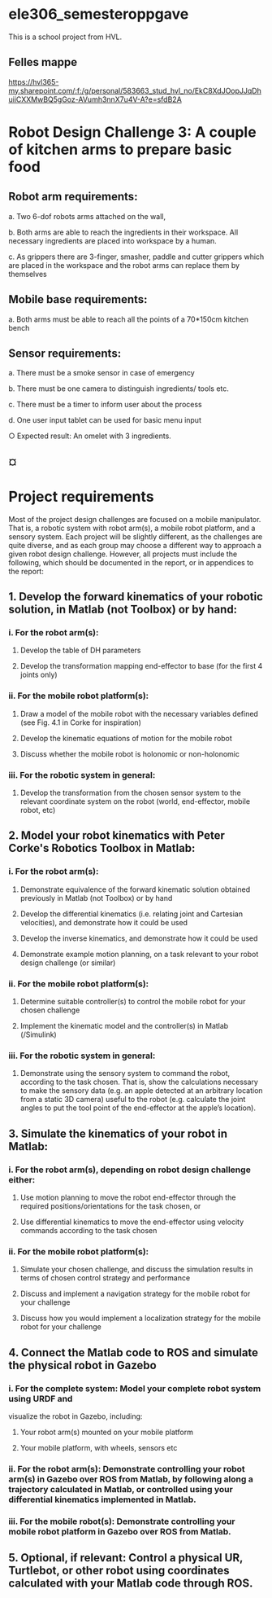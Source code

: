 # ele306_semesteroppgave
This is a school project from HVL.

## Felles mappe
https://hvl365-my.sharepoint.com/:f:/g/personal/583663_stud_hvl_no/EkC8XdJOopJJqDhuiiCXXMwBQ5gGoz-AVumh3nnX7u4V-A?e=sfdB2A

# Robot Design Challenge 3: A couple of kitchen arms to prepare basic food
## Robot arm requirements:
a. Two 6-dof robots arms attached on the wall,

b. Both arms are able to reach the ingredients in their
workspace. All necessary ingredients are placed into
workspace by a human.

c. As grippers there are 3-finger, smasher, paddle and cutter
grippers which are placed in the workspace and the robot
arms can replace them by themselves
## Mobile base requirements:
a. Both arms must be able to reach all the points of a
70*150cm kitchen bench
## Sensor requirements:
a. There must be a smoke sensor in case of emergency

b. There must be one camera to distinguish ingredients/ tools
etc.

c. There must be a timer to inform user about the process

d. One user input tablet can be used for basic menu input


○ Expected result: An omelet with 3 ingredients.

## ¤
# Project requirements
Most of the project design challenges are focused on a mobile manipulator. That is, a robotic system
with robot arm(s), a mobile robot platform, and a sensory system. Each project will be slightly
different, as the challenges are quite diverse, and as each group may choose a different way to
approach a given robot design challenge. However, all projects must include the following, which
should be documented in the report, or in appendices to the report:

## 1. Develop the forward kinematics of your robotic solution, in Matlab (not Toolbox) or by hand:
### i. For the robot arm(s):
1. Develop the table of DH parameters

2. Develop the transformation mapping end-effector to base (for the first 4
joints only)
### ii. For the mobile robot platform(s):
1. Draw a model of the mobile robot with the necessary variables defined
(see Fig. 4.1 in Corke for inspiration)

2. Develop the kinematic equations of motion for the mobile robot

3. Discuss whether the mobile robot is holonomic or non-holonomic
### iii. For the robotic system in general:
1. Develop the transformation from the chosen sensor system to the
relevant coordinate system on the robot (world, end-effector, mobile
robot, etc)
## 2. Model your robot kinematics with Peter Corke's Robotics Toolbox in Matlab:
### i. For the robot arm(s):
1. Demonstrate equivalence of the forward kinematic solution obtained
previously in Matlab (not Toolbox) or by hand

2. Develop the differential kinematics (i.e. relating joint and Cartesian
velocities), and demonstrate how it could be used

3. Develop the inverse kinematics, and demonstrate how it could be used

4. Demonstrate example motion planning, on a task relevant to your robot
design challenge (or similar)
### ii. For the mobile robot platform(s):
1. Determine suitable controller(s) to control the mobile robot for your
chosen challenge

2. Implement the kinematic model and the controller(s) in Matlab
(/Simulink)
### iii. For the robotic system in general:
1. Demonstrate using the sensory system to command the robot,
according to the task chosen. That is, show the calculations necessary to
make the sensory data (e.g. an apple detected at an arbitrary location
from a static 3D camera) useful to the robot (e.g. calculate the joint
angles to put the tool point of the end-effector at the apple’s location).
## 3. Simulate the kinematics of your robot in Matlab:
### i. For the robot arm(s), depending on robot design challenge either:
1. Use motion planning to move the robot end-effector through the
required positions/orientations for the task chosen, or

2. Use differential kinematics to move the end-effector using velocity
commands according to the task chosen
### ii. For the mobile robot platform(s):
1. Simulate your chosen challenge, and discuss the simulation results in
terms of chosen control strategy and performance

2. Discuss and implement a navigation strategy for the mobile robot for
your challenge

3. Discuss how you would implement a localization strategy for the mobile
robot for your challenge
## 4. Connect the Matlab code to ROS and simulate the physical robot in Gazebo
### i. For the complete system: Model your complete robot system using URDF and
visualize the robot in Gazebo, including:
1. Your robot arm(s) mounted on your mobile platform

2. Your mobile platform, with wheels, sensors etc
### ii. For the robot arm(s): Demonstrate controlling your robot arm(s) in Gazebo over ROS from Matlab, by following along a trajectory calculated in Matlab, or controlled using your differential kinematics implemented in Matlab.
### iii. For the mobile robot(s): Demonstrate controlling your mobile robot platform in Gazebo over ROS from Matlab.
## 5. Optional, if relevant: Control a physical UR, Turtlebot, or other robot using coordinates calculated with your Matlab code through ROS.
